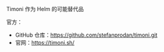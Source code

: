 Timoni 作为 Helm 的可能替代品

官方：

- GitHub 仓库：<https://github.com/stefanprodan/timoni.git>
- 官网：<https://timoni.sh/>